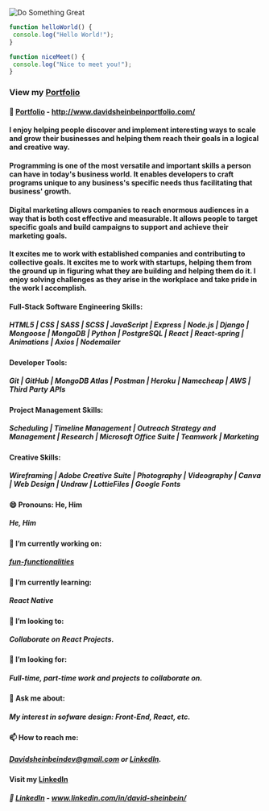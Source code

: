 ![Do Something Great](https://images.unsplash.com/photo-1511465390398-532913e8328d?ixlib=rb-1.2.1&ixid=eyJhcHBfaWQiOjEyMDd9&auto=format&fit=crop&w=800&q=80)

```javascript
function helloWorld() {
 console.log("Hello World!");
}

function niceMeet() {
 console.log("Nice to meet you!");
}
```

### View my [Portfolio](http://www.davidsheinbeinportfolio.com/)
#### :link: [Portfolio](http://www.davidsheinbeinportfolio.com/) - http://www.davidsheinbeinportfolio.com/ 

#### I enjoy helping people discover and implement interesting ways to scale and grow their businesses and helping them reach their goals in a logical and creative way.

#### Programming is one of the most versatile and important skills a person can have in today's business world. It enables developers to craft programs unique to any business's specific needs thus facilitating that business' growth.

#### Digital marketing allows companies to reach enormous audiences in a way that is both cost effective and measurable. It allows people to target specific goals and build campaigns to support and achieve their marketing goals.

#### It excites me to work with established companies and contributing to collective goals. It excites me to work with startups, helping them from the ground up in figuring what they are building and helping them do it. I enjoy solving challenges as they arise in the workplace and take pride in the work I accomplish.


#### Full-Stack Software Engineering Skills:

##### HTML5 | CSS | SASS | SCSS | JavaScript | Express | Node.js | Django | Mongoose | MongoDB | Python | PostgreSQL | React | React-spring | Animations | Axios | Nodemailer

#### Developer Tools:

##### Git | GitHub | MongoDB Atlas | Postman | Heroku | Namecheap | AWS | Third Party APIs

#### Project Management Skills:

##### Scheduling | Timeline Management | Outreach Strategy and Management | Research | Microsoft Office Suite | Teamwork | Marketing

#### Creative Skills:

##### Wireframing | Adobe Creative Suite | Photography | Videography | Canva | Web Design | Undraw | LottieFiles | Google Fonts 

#### 😄 Pronouns: He, Him
##### He, Him

#### 🔭 I’m currently working on: 
##### [fun-functionalities](https://github.com/davesheinbein/fun-functionalities)

#### 🌱 I’m currently learning:
##### React Native

#### 👯 I’m looking to:
##### Collaborate on React Projects.

#### 🤔 I’m looking for:
##### Full-time, part-time work and projects to collaborate on.

#### 💬 Ask me about:
##### My interest in sofware design: Front-End, React, etc.

#### 📫 How to reach me:
##### [Davidsheinbeindev@gmail.com](Davidsheinbeindev@gmail.com) or [LinkedIn](www.linkedin.com/in/david-sheinbein/).

#### Visit my [LinkedIn](www.linkedin.com/in/david-sheinbein/)
##### :link: [LinkedIn](www.linkedin.com/in/david-sheinbein/) - www.linkedin.com/in/david-sheinbein/
